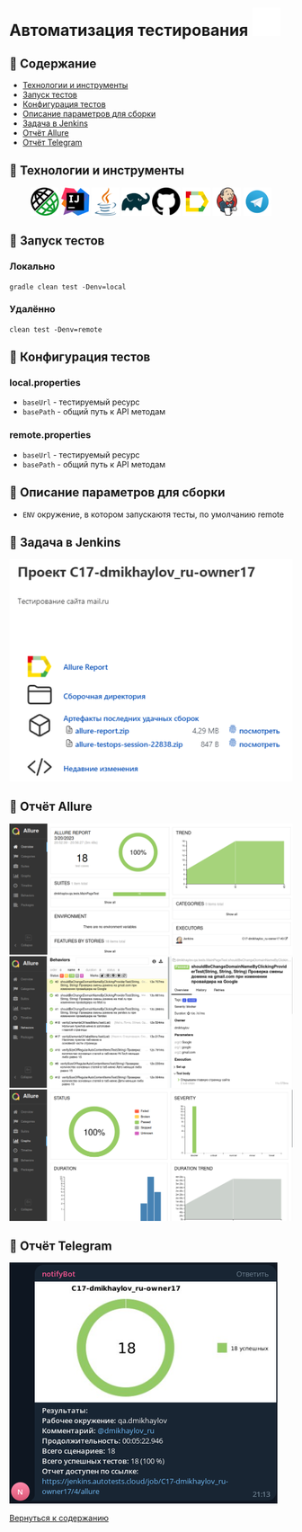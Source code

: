 # Автоматизация тестирования <a href="https://reqres.in" target="_blank"><img src="readme/images/reqres.png" width="50" height="50"></a>

## :scroll: Содержание
- [Технологии и инструменты](#pushpin-технологии-и-инструменты)
- [Запуск тестов](#pushpin-запуск-тестов)
- [Конфигурация тестов](#pushpin-конфигурация-тестов)
- [Описание параметров для сборки](#pushpin-описание-параметров-для-сборки)
- [Задача в Jenkins](#pushpin-задача-в-jenkins)
- [Отчёт Allure](#pushpin-отчёт-allure)
- [Отчёт Telegram](#pushpin-отчёт-telegram)

## :pushpin: Технологии и инструменты
<p align="center">
<a href="https://rest-assured.io/"><img src="readme/images/restassured.png" width="50" height="50" title="IntelliJ Idea" alt="IDEA"/></a>
<a href="https://www.jetbrains.com/idea/"><img src="readme/images/IntelliJ_IDEA_Icon.svg" width="50" height="50" title="IntelliJ Idea" alt="IDEA"/></a>
<a href="https://www.java.com/"><img src="readme/images/java.svg" width="50" height="50"  alt="Java"/></a>
<a href="https://gradle.org/"><img src="readme/images/Gradle.svg" width="50" height="50"  alt="Gradle"/></a>
<a href="https://github.com/"><img src="readme/images/Github.svg" width="50" height="50"  alt="Github"/></a>
<a href="https://github.com/allure-framework/allure2"><img src="readme/images/Allure.svg" width="50" height="50"  alt="Allure"/></a>
<a href="https://www.jenkins.io/"><img src="readme/images/Jenkins.svg" width="50" height="50"  alt="Jenkins"/></a>
<img src="readme/images/Telegram.svg" width="50" height="50"  alt="Telegram"/>
</p>

## :pushpin: Запуск тестов
### Локально
<code>gradle clean test -Denv=local</code>

### Удалённо
<code>clean test -Denv=remote</code>

## :pushpin: Конфигурация тестов
### local.properties
- <code>baseUrl</code> - тестируемый ресурс
- <code>basePath</code> - общий путь к API методам

### remote.properties
- <code>baseUrl</code> - тестируемый ресурс
- <code>basePath</code> - общий путь к API методам

## :pushpin: Описание параметров для сборки
- <code>ENV</code> окружение, в котором запускаютя тесты, по умолчанию remote

## :pushpin: Задача в Jenkins
<a href="https://jenkins.autotests.cloud/job/C17-dmikhaylov_ru-owner17/"><img src="readme/screenshots/jenkins.png" alt="Задача в jenkins"></a>

## :pushpin: Отчёт Allure
<img src="readme/screenshots/allure_overview.png" alt="Allure_overview"/>
<img src="readme/screenshots/allure_suites.png" alt="Allure_suites"/>
<img src="readme/screenshots/allure_graphs.png" alt="Allure_graphs"/>

## :pushpin: Отчёт Telegram
<img src="readme/screenshots/telegram.png" alt="telegram"/>

[Вернуться к содержанию](#scroll-содержание)